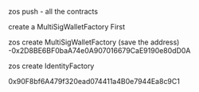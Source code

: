 zos push - all the contracts

create a MultiSigWalletFactory First 

zos create MultiSigWalletFactory (save the address)
-0x2D8BE6BF0baA74e0A907016679CaE9190e80dD0A

zos create IdentityFactory




0x90F8bf6A479f320ead074411a4B0e7944Ea8c9C1
